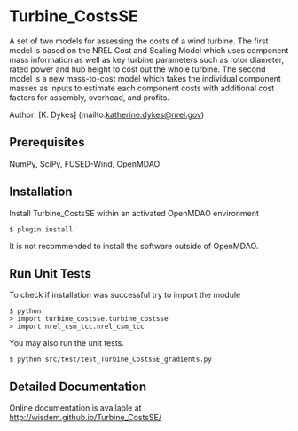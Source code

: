 # Turbine_CostsSE

A set of two models for assessing the costs of a wind turbine.  The first model is based on the NREL Cost and Scaling Model which uses component mass information as well as key turbine parameters such as rotor diameter, rated power and hub height to cost out the whole turbine.  The second model is a new mass-to-cost model which takes the individual component masses as inputs to estimate each component costs with additional cost factors for assembly, overhead, and profits.

Author: [K. Dykes] (mailto:katherine.dykes@nrel.gov)

## Prerequisites

NumPy, SciPy, FUSED-Wind, OpenMDAO

## Installation

Install Turbine_CostsSE within an activated OpenMDAO environment

	$ plugin install

It is not recommended to install the software outside of OpenMDAO.

## Run Unit Tests

To check if installation was successful try to import the module

	$ python
	> import turbine_costsse.turbine_costsse
	> import nrel_csm_tcc.nrel_csm_tcc

You may also run the unit tests.

	$ python src/test/test_Turbine_CostsSE_gradients.py

## Detailed Documentation

Online documentation is available at <http://wisdem.github.io/Turbine_CostsSE/>